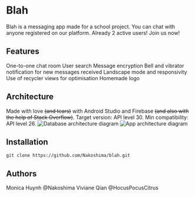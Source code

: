 # Blah

Blah is a messaging app made for a school project. 
You can chat with anyone registered on our platform.
Already 2 active users! Join us now!

## Features
One-to-one chat room
User search
Message encryption
Bell and vibrator notification for new messages received
Landscape mode and responsivity
Use of recycler views for optimisation
Homemade logo

## Architecture
Made with love ~~(and tears)~~ with Android Studio and Firebase ~~(and also with the help of Stack Overflow)~~.
Target version: API level 30.
Min compatibility: API level 26.
![Database architecture diagram](https://github.com/Nakoshima/blah/database_architecture.jpg?raw=true)
![App architecture diagram](https://github.com/Nakoshima/blah/app_architecture.jpg?raw=true)

## Installation
`git clone https://github.com/Nakoshima/blah.git`

## Authors
Monica Huynh @Nakoshima
Viviane Qian @HocusPocusCitrus